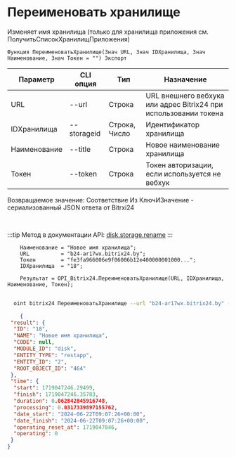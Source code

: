 ﻿---
sidebar_position: 4
---

# Переименовать хранилище
 Изменяет имя хранилища (только для хранилища приложения см. ПолучитьСписокХранилищПриложения)



`Функция ПереименоватьХранилище(Знач URL, Знач IDХранилища, Знач Наименование, Знач Токен = "") Экспорт`

  | Параметр | CLI опция | Тип | Назначение |
  |-|-|-|-|
  | URL | --url | Строка | URL внешнего вебхука или адрес Bitrix24 при использовании токена |
  | IDХранилища | --storageid | Строка, Число | Идентификатор хранилища |
  | Наименование | --title | Строка | Новое наименование хранилища |
  | Токен | --token | Строка | Токен авторизации, если используется не вебхук |

  
  Возвращаемое значение:   Соответствие Из КлючИЗначение - сериализованный JSON ответа от Bitrxi24

<br/>

:::tip
Метод в документации API: [disk.storage.rename](https://dev.1c-bitrix.ru/rest_help/disk/storage/disk_storage_rename.php)
:::
<br/>


```bsl title="Пример кода"
    Наименование = "Новое имя хранилища";
    URL          = "b24-ar17wx.bitrix24.by";
    Токен        = "fe3fa966006e9f06006b12e400000001000...";
    IDХранилища  = "18";

    Результат = OPI_Bitrix24.ПереименоватьХранилище(URL, IDХранилища, Наименование, Токен);
```



```sh title="Пример команды CLI"
    
  oint bitrix24 ПереименоватьХранилище --url "b24-ar17wx.bitrix24.by" --storageid "18" --title %title% --token "b9df7366006e9f06006b12e400000001000..."

```

```json title="Результат"
    {
 "result": {
  "ID": "18",
  "NAME": "Новое имя хранилища",
  "CODE": null,
  "MODULE_ID": "disk",
  "ENTITY_TYPE": "restapp",
  "ENTITY_ID": "2",
  "ROOT_OBJECT_ID": "464"
 },
 "time": {
  "start": 1719047246.29499,
  "finish": 1719047246.35783,
  "duration": 0.062842845916748,
  "processing": 0.0317339897155762,
  "date_start": "2024-06-22T09:07:26+00:00",
  "date_finish": "2024-06-22T09:07:26+00:00",
  "operating_reset_at": 1719047846,
  "operating": 0
 }
}

```
